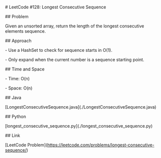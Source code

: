 \# LeetCode #128: Longest Consecutive Sequence



\## Problem

Given an unsorted array, return the length of the longest consecutive elements sequence.



\## Approach

\- Use a HashSet to check for sequence starts in O(1).

\- Only expand when the current number is a sequence starting point.



\## Time and Space

\- Time: O(n)

\- Space: O(n)



\## Java

\[LongestConsecutiveSequence.java](./LongestConsecutiveSequence.java)



\## Python

\[longest\_consecutive\_sequence.py](./longest\_consecutive\_sequence.py)



\## Link

\[LeetCode Problem](https://leetcode.com/problems/longest-consecutive-sequence/)



